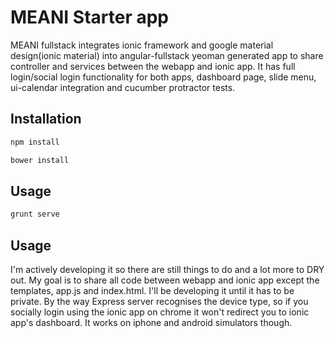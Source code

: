 # MEANI Starter app
 
 MEANI fullstack integrates ionic framework and google material design(ionic material) into angular-fullstack yeoman generated app to share controller and services between the webapp and ionic app. It has full login/social login functionality for both apps, dashboard page, slide menu, ui-calendar integration and  cucumber protractor tests.


## Installation
```bash
npm install
```
```bash
bower install 
```
 
## Usage

```bash
grunt serve
```

## Usage
I'm actively developing it so there are still things to do and a lot more to DRY out. My goal is to share all code between webapp and ionic app except the templates, app.js and index.html.  I'll be developing it until it has to be private.
By the way Express server recognises the device type, so if you socially login using the ionic app on chrome it won't redirect you to ionic app's dashboard. It works on iphone and android simulators though. 
 
